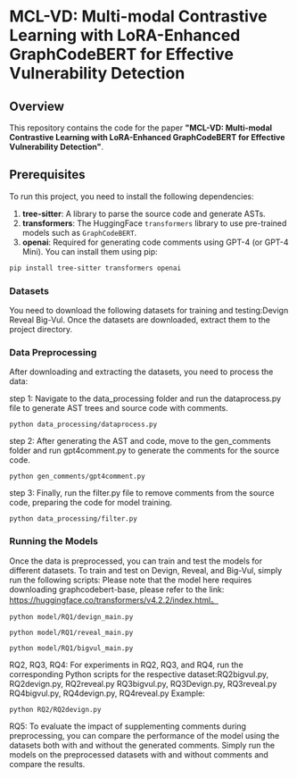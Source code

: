 # MCL-VD: Multi-modal Contrastive Learning with LoRA-Enhanced GraphCodeBERT for Effective Vulnerability Detection

## Overview
This repository contains the code for the paper **"MCL-VD: Multi-modal Contrastive Learning with LoRA-Enhanced GraphCodeBERT for Effective Vulnerability Detection"**. 

## Prerequisites
To run this project, you need to install the following dependencies:
1. **tree-sitter**: A library to parse the source code and generate ASTs.
2. **transformers**: The HuggingFace `transformers` library to use pre-trained models such as `GraphCodeBERT`.
3. **openai**: Required for generating code comments using GPT-4 (or GPT-4 Mini).
You can install them using pip:
```bash
pip install tree-sitter transformers openai
```

### Datasets
You need to download the following datasets for training and testing:Devign Reveal Big-Vul.
Once the datasets are downloaded, extract them to the project directory.


### Data Preprocessing
After downloading and extracting the datasets, you need to process the data:

step 1: Navigate to the data_processing folder and run the dataprocess.py file to generate AST trees and source code with comments.
```
python data_processing/dataprocess.py
```
step 2: After generating the AST and code, move to the gen_comments folder and run gpt4comment.py to generate the comments for the source code.
```
python gen_comments/gpt4comment.py
```

step 3: Finally, run the filter.py file to remove comments from the source code, preparing the code for model training.
```
python data_processing/filter.py
```
### Running the Models
Once the data is preprocessed, you can train and test the models for different datasets.
To train and test on Devign, Reveal, and Big-Vul, simply run the following scripts:
Please note that the model here requires downloading graphcodebert-base, please refer to the link: https://huggingface.co/transformers/v4.2.2/index.html。
```angular2html
python model/RQ1/devign_main.py
```
```angular2html
python model/RQ1/reveal_main.py
```
```angular2html
python model/RQ1/bigvul_main.py
```
RQ2, RQ3, RQ4: For experiments in RQ2, RQ3, and RQ4, run the corresponding Python scripts for the respective dataset:RQ2bigvul.py, RQ2devign.py, RQ2reveal.py RQ3bigvul.py, RQ3Devign.py, RQ3reveal.py RQ4bigvul.py, RQ4devign.py, RQ4reveal.py 
Example:
```angular2html
python RQ2/RQ2devign.py
```
RQ5: To evaluate the impact of supplementing comments during preprocessing, you can compare the performance of the model using the datasets both with and without the generated comments. Simply run the models on the preprocessed datasets with and without comments and compare the results.

